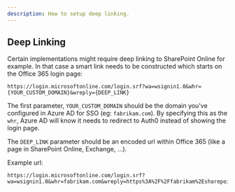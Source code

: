 ```yaml
---
description: How to setup deep linking.
---
```


## Deep Linking

Certain implementations might require deep linking to SharePoint Online for example. In that case a smart link needs to be constructed which starts on the Office 365 login page:

```
https://login.microsoftonline.com/login.srf?wa=wsignin1.0&whr={YOUR_CUSTOM_DOMAIN}&wreply={DEEP_LINK}
```

The first parameter, `YOUR_CUSTOM_DOMAIN` should be the domain you've configured in Azure AD for SSO (eg: `fabrikam.com`). By specifying this as the `whr`, Azure AD will know it needs to redirect to Auth0 instead of showing the login page.

The `DEEP_LINK` parameter should be an encoded url within Office 365 (like a page in SharePoint Online, Exchange, ...).

Example url:

```
https://login.microsoftonline.com/login.srf?wa=wsignin1.0&whr=fabrikam.com&wreply=https%3A%2F%2Ffabrikam%2Esharepoint%2Ecom
```
